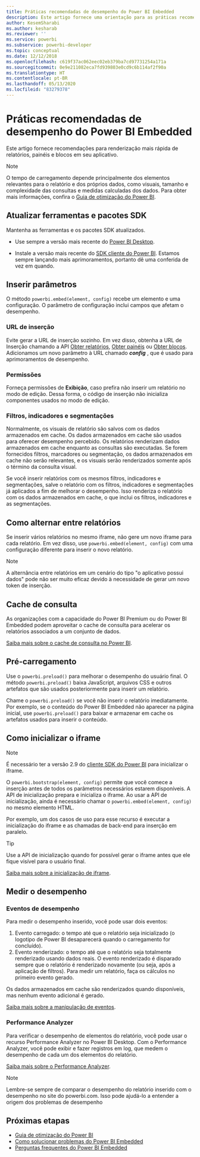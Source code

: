 ```yaml
---
title: Práticas recomendadas de desempenho do Power BI Embedded
description: Este artigo fornece uma orientação para as práticas recomendadas de análise integrada
author: KesemSharabi
ms.author: kesharab
ms.reviewer: ''
ms.service: powerbi
ms.subservice: powerbi-developer
ms.topic: conceptual
ms.date: 12/12/2018
ms.openlocfilehash: c619f37ac062eec02eb379ba7cd97731254a171a
ms.sourcegitcommit: 0e9e211082eca7fd939803e0cd9c6b114af2f90a
ms.translationtype: HT
ms.contentlocale: pt-BR
ms.lasthandoff: 05/13/2020
ms.locfileid: "83279378"
---
```

# <a name="power-bi-embedded-performance-best-practices"></a>Práticas recomendadas de desempenho do Power BI Embedded

Este artigo fornece recomendações para renderização mais rápida de relatórios, painéis e blocos em seu aplicativo.

> [!Note]
> O tempo de carregamento depende principalmente dos elementos relevantes para o relatório e dos próprios dados, como visuais, tamanho e complexidade das consultas e medidas calculadas dos dados. Para obter mais informações, confira o [Guia de otimização do Power BI](../../guidance/power-bi-optimization.md).

## <a name="update-tools-and-sdk-packages"></a>Atualizar ferramentas e pacotes SDK

Mantenha as ferramentas e os pacotes SDK atualizados.

* Use sempre a versão mais recente do [Power BI Desktop](https://powerbi.microsoft.com/desktop/).

* Instale a versão mais recente do [SDK cliente do Power BI](https://github.com/Microsoft/PowerBI-JavaScript). Estamos sempre lançando mais aprimoramentos, portanto dê uma conferida de vez em quando.

## <a name="embed-parameters"></a>Inserir parâmetros

O método `powerbi.embed(element, config)` recebe um elemento e uma configuração. O parâmetro de configuração inclui campos que afetam o desempenho.

### <a name="embed-url"></a>URL de inserção

Evite gerar a URL de inserção sozinho. Em vez disso, obtenha a URL de Inserção chamando a API [Obter relatórios](/rest/api/power-bi/reports/getreportsingroup), [Obter painéis](/rest/api/power-bi/dashboards/getdashboardsingroup) ou [Obter blocos](/rest/api/power-bi/dashboards/gettilesingroup). Adicionamos um novo parâmetro à URL chamado **_config_** , que é usado para aprimoramentos de desempenho.

### <a name="permissions"></a>Permissões

Forneça permissões de **Exibição**, caso prefira não inserir um relatório no modo de edição. Dessa forma, o código de inserção não inicializa componentes usados no modo de edição.

### <a name="filters-bookmarks-and-slicers"></a>Filtros, indicadores e segmentações

Normalmente, os visuais de relatório são salvos com os dados armazenados em cache. Os dados armazenados em cache são usados para oferecer desempenho percebido. Os relatórios renderizam dados armazenados em cache enquanto as consultas são executadas. Se forem fornecidos filtros, marcadores ou segmentação, os dados armazenados em cache não serão relevantes, e os visuais serão renderizados somente após o término da consulta visual.

Se você inserir relatórios com os mesmos filtros, indicadores e segmentações, salve o relatório com os filtros, indicadores e segmentações já aplicados a fim de melhorar o desempenho. Isso renderiza o relatório com os dados armazenados em cache, o que inclui os filtros, indicadores e as segmentações.

## <a name="switching-between-reports"></a>Como alternar entre relatórios

Se inserir vários relatórios no mesmo iframe, não gere um novo iframe para cada relatório. Em vez disso, use `powerbi.embed(element, config)` com uma configuração diferente para inserir o novo relatório.

> [!NOTE]
> A alternância entre relatórios em um cenário do tipo "o aplicativo possui dados" pode não ser muito eficaz devido à necessidade de gerar um novo token de inserção.

## <a name="query-caching"></a>Cache de consulta

As organizações com a capacidade do Power BI Premium ou do Power BI Embedded podem aproveitar o cache de consulta para acelerar os relatórios associados a um conjunto de dados.

[Saiba mais sobre o cache de consulta no Power BI](../../connect-data/power-bi-query-caching.md).

## <a name="preload"></a>Pré-carregamento

Use o `powerbi.preload()` para melhorar o desempenho do usuário final. O método `powerbi.preload()` baixa JavaScript, arquivos CSS e outros artefatos que são usados posteriormente para inserir um relatório.

Chame o `powerbi.preload()` se você não inserir o relatório imediatamente. Por exemplo, se o conteúdo do Power BI Embedded não aparecer na página inicial, use `powerbi.preload()` para baixar e armazenar em cache os artefatos usados para inserir o conteúdo.

## <a name="bootstrapping-the-iframe"></a>Como inicializar o iframe

> [!NOTE]
> É necessário ter a versão 2.9 do [cliente SDK do Power BI](https://github.com/Microsoft/PowerBI-JavaScript) para inicializar o iframe.

O `powerbi.bootstrap(element, config)` permite que você comece a inserção antes de todos os parâmetros necessários estarem disponíveis. A API de inicialização prepara e inicializa o iframe.
Ao usar a API de inicialização, ainda é necessário chamar o `powerbi.embed(element, config)` no mesmo elemento HTML.

Por exemplo, um dos casos de uso para esse recurso é executar a inicialização do iframe e as chamadas de back-end para inserção em paralelo.
> [!TIP]
> Use a API de inicialização quando for possível gerar o iframe antes que ele fique visível para o usuário final.

[Saiba mais sobre a inicialização de iframe](https://github.com/Microsoft/PowerBI-JavaScript/wiki/Bootstrap-For-Better-Performance).

## <a name="measure-performance"></a>Medir o desempenho

### <a name="performance-events"></a>Eventos de desempenho

Para medir o desempenho inserido, você pode usar dois eventos:

1. Evento carregado: o tempo até que o relatório seja inicializado (o logotipo de Power BI desaparecerá quando o carregamento for concluído).
2. Evento renderizado: o tempo até que o relatório seja totalmente renderizado usando dados reais. O evento renderizado é disparado sempre que o relatório é renderizado novamente (ou seja, após a aplicação de filtros). Para medir um relatório, faça os cálculos no primeiro evento gerado.

Os dados armazenados em cache são renderizados quando disponíveis, mas nenhum evento adicional é gerado.

[Saiba mais sobre a manipulação de eventos](https://github.com/Microsoft/PowerBI-JavaScript/wiki/Handling-Events).

### <a name="performance-analyzer"></a>Performance Analyzer

Para verificar o desempenho de elementos do relatório, você pode usar o recurso Performance Analyzer no Power BI Desktop.
Com o Performance Analyzer, você pode exibir e fazer registros em log, que medem o desempenho de cada um dos elementos do relatório.

[Saiba mais sobre o Performance Analyzer](../../create-reports/desktop-performance-analyzer.md).

> [!NOTE]
> Lembre-se sempre de comparar o desempenho do relatório inserido com o desempenho no site do powerbi.com. Isso pode ajudá-lo a entender a origem dos problemas de desempenho

## <a name="next-steps"></a>Próximas etapas

* [Guia de otimização do Power BI](../../guidance/power-bi-optimization.md)
* [Como solucionar problemas do Power BI Embedded](embedded-troubleshoot.md)
* [Perguntas frequentes do Power BI Embedded](embedded-faq.md)
